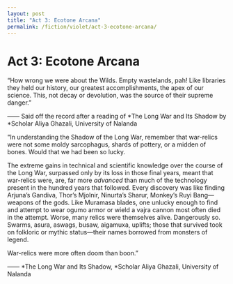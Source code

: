 ```yaml
---
layout: post
title: "Act 3: Ecotone Arcana"
permalink: /fiction/violet/act-3-ecotone-arcana/
---
```

# Act 3: Ecotone Arcana

“How wrong we were about the Wilds. Empty wastelands, pah! Like libraries they held our history, our greatest accomplishments, the apex of our science. This, not decay or devolution, was the source of their supreme danger.”

—— Said off the record after a reading of *The Long War and Its Shadow by *Scholar Aliya Ghazali, University of Nalanda

“In understanding the Shadow of the Long War, remember that war-relics were not some moldy sarcophagus, shards of pottery, or a midden of bones. Would that we had been so lucky. 

The extreme gains in technical and scientific knowledge over the course of the Long War, surpassed only by its loss in those final years, meant that war-relics were, are, far more *advanced* than much of the technology present in the hundred years that followed. Every discovery was like finding Arjuna’s Gandiva, Thor’s Mjolnir, Ninurta’s Sharur, Monkey’s Ruyi Bang—weapons of the gods. Like Muramasa blades, one unlucky enough to find and attempt to wear ogumo armor or wield a vajra cannon most often died in the attempt. Worse, many relics were themselves alive. Dangerously so. Swarms, asura, aswags, busaw, aigamuxa, uplifts; those that survived took on folkloric or mythic status—their names borrowed from monsters of legend. 

War-relics were more often doom than boon.”

—— *The Long War and Its Shadow, *Scholar Aliya Ghazali, University of Nalanda
